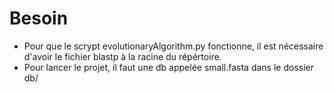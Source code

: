# Besoin
- Pour que le scrypt evolutionaryAlgorithm.py fonctionne, il est nécessaire d'avoir le fichier blastp à la racine du répértoire. 
- Pour lancer le projet, il faut une db appelée small.fasta dans le dossier db/
